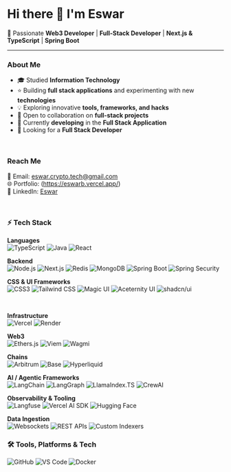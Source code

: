 # Hi there 👋 I'm Eswar  
🌟 Passionate **Web3 Developer** | **Full-Stack Developer** | **Next.js & TypeScript** | **Spring Boot**

---

###  About Me  
- 🎓 Studied **Information Technology**  
- ⭐ Building **full stack applications** and experimenting with new **technologies**  
- 💡 Exploring innovative **tools, frameworks, and hacks**  
- 🤝 Open to collaboration on **full-stack projects**  
- 📖 Currently **developing** in the **Full Stack Application**  
- 🎯 Looking for a **Full Stack Developer**  

<br>

###  Reach Me  
📩 Email: [eswar.crypto.tech@gmail.com](mailto:eswar.crypto.tech@gmail.com)  
🌐 Portfolio: (https://eswarb.vercel.app/)  
💼 LinkedIn: [Eswar](https://www.linkedin.com/in/eswar-me/)  

<br>

### ⚡ Tech Stack  

**Languages**    
![TypeScript](https://img.shields.io/badge/-TypeScript-3178C6?style=flat&logo=typescript&logoColor=white)
![Java](https://img.shields.io/badge/-Java-007396?style=flat&logo=java&logoColor=white)
![React](https://img.shields.io/badge/-React-61DAFB?style=flat&logo=react&logoColor=black)


**Backend**    
![Node.js](https://img.shields.io/badge/-Node.js-339933?style=flat&logo=node.js&logoColor=white)
![Next.js](https://img.shields.io/badge/-Next.js-000000?style=flat&logo=next.js&logoColor=white)
![Redis](https://img.shields.io/badge/-Redis-DC382D?style=flat&logo=redis&logoColor=white)
![MongoDB](https://img.shields.io/badge/-MongoDB-47A248?style=flat&logo=mongodb&logoColor=white)
![Spring Boot](https://img.shields.io/badge/-Spring%20Boot-6DB33F?style=flat&logo=spring-boot&logoColor=white)
![Spring Security](https://img.shields.io/badge/-Spring%20Security-6DB33F?style=flat&logo=spring-security&logoColor=white)

**CSS & UI Frameworks**    
![CSS3](https://img.shields.io/badge/-CSS3-1572B6?style=flat&logo=css3&logoColor=white)
![Tailwind CSS](https://img.shields.io/badge/-Tailwind%20CSS-38B2AC?style=flat&logo=tailwind-css&logoColor=white)
![Magic UI](https://img.shields.io/badge/-Magic%20UI-9333EA?style=flat&logo=sparkles&logoColor=white)
![Aceternity UI](https://img.shields.io/badge/-Aceternity%20UI-0EA5E9?style=flat&logo=react&logoColor=white)
![shadcn/ui](https://img.shields.io/badge/-shadcn%2Fui-000000?style=flat&logo=radix-ui&logoColor=white)  

<br>


**Infrastructure**  
![Vercel](https://img.shields.io/badge/-Vercel-000000?style=flat&logo=vercel&logoColor=white)
![Render](https://img.shields.io/badge/-Render-46E3B7?style=flat&logo=render&logoColor=black)  

**Web3**  
![Ethers.js](https://img.shields.io/badge/-Ethers.js-2536EB?style=flat&logo=ethereum&logoColor=white)
![Viem](https://img.shields.io/badge/-Viem-121212?style=flat&logo=viem&logoColor=white)
![Wagmi](https://img.shields.io/badge/-Wagmi-17C3B2?style=flat&logo=react&logoColor=white)  

**Chains**  
![Arbitrum](https://img.shields.io/badge/-Arbitrum-2D374B?style=flat&logo=arbitrum&logoColor=white)
![Base](https://img.shields.io/badge/-Base-0052FF?style=flat&logo=coinbase&logoColor=white)
![Hyperliquid](https://img.shields.io/badge/-Hyperliquid-FF4F64?style=flat&logo=protocols&logoColor=white)  

**AI / Agentic Frameworks**  
![LangChain](https://img.shields.io/badge/-LangChain-1C3C3C?style=flat&logo=chainlink&logoColor=white)
![LangGraph](https://img.shields.io/badge/-LangGraph-8B5CF6?style=flat&logo=graphql&logoColor=white)
![LlamaIndex.TS](https://img.shields.io/badge/-LlamaIndex.TS-FFDD00?style=flat&logo=llama&logoColor=black)
![CrewAI](https://img.shields.io/badge/-CrewAI-0A0A0A?style=flat&logo=ai&logoColor=white)  

**Observability & Tooling**  
![Langfuse](https://img.shields.io/badge/-Langfuse-FF6B6B?style=flat&logo=datadog&logoColor=white)
![Vercel AI SDK](https://img.shields.io/badge/-Vercel%20AI%20SDK-000000?style=flat&logo=vercel&logoColor=white)
![Hugging Face](https://img.shields.io/badge/-Hugging%20Face-FCC624?style=flat&logo=huggingface&logoColor=black)  

**Data Ingestion**  
![Websockets](https://img.shields.io/badge/-WebSockets-010101?style=flat&logo=socket.io&logoColor=white)
![REST APIs](https://img.shields.io/badge/-REST%20APIs-25D366?style=flat&logo=api&logoColor=white)
![Custom Indexers](https://img.shields.io/badge/-Custom%20Indexers-FF8800?style=flat&logo=elastic&logoColor=white)  

### 🛠️ Tools, Platforms & Tech  

![GitHub](https://img.shields.io/badge/-GitHub-181717?style=flat&logo=github&logoColor=white)
![VS Code](https://img.shields.io/badge/-VS%20Code-007ACC?style=flat&logo=visual-studio-code&logoColor=white)
![Docker](https://img.shields.io/badge/-Docker-2496ED?style=flat&logo=docker&logoColor=white)  

<br>
